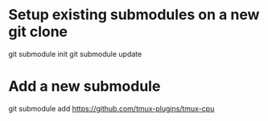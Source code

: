 # Setup existing submodules on a new git clone
git submodule init
git submodule update

# Add a new submodule
git submodule add https://github.com/tmux-plugins/tmux-cpu
